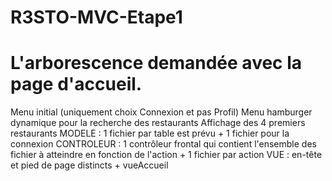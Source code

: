# R3STO-MVC-Etape1
# L'arborescence demandée avec la page d'accueil. 
Menu initial (uniquement choix Connexion et pas Profil) Menu hamburger dynamique pour la recherche des restaurants Affichage des 4 premiers restaurants MODELE : 1 fichier par table est prévu + 1 fichier pour la connexion CONTROLEUR : 1 contrôleur frontal qui contient l'ensemble des fichier à atteindre en fonction de l'action + 1 fichier par action VUE : en-tête et pied de page distincts + vueAccueil
